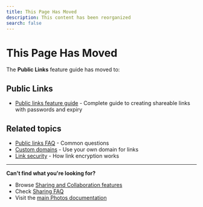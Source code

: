 ```yaml
---
title: This Page Has Moved
description: This content has been reorganized
search: false
---
```


# This Page Has Moved

The **Public Links** feature guide has moved to:

## Public Links

- [Public links feature guide](/photos/features/sharing-and-collaboration/public-links) - Complete guide to creating shareable links with passwords and expiry

## Related topics

- [Public links FAQ](/photos/faq/sharing-and-collaboration#public-links) - Common questions
- [Custom domains](/photos/features/sharing-and-collaboration/custom-domains/) - Use your own domain for links
- [Link security](/photos/faq/security-and-privacy#sharing-encryption) - How link encryption works

---

**Can't find what you're looking for?**

- Browse [Sharing and Collaboration features](/photos/features/sharing-and-collaboration/share)
- Check [Sharing FAQ](/photos/faq/sharing-and-collaboration)
- Visit the [main Photos documentation](/photos/)
